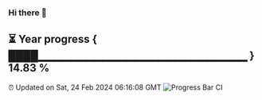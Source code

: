 ### Hi there 👋
⏳ Year progress { ████▁▁▁▁▁▁▁▁▁▁▁▁▁▁▁▁▁▁▁▁▁▁▁▁▁▁ } 14.83 %
---
⏰ Updated on Sat, 24 Feb 2024 06:16:08 GMT
![Progress Bar CI](https://github.com/liununu/liununu/workflows/Progress%20Bar%20CI/badge.svg)
